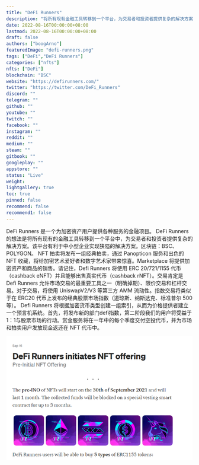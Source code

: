 ```yaml
---
title: "DeFi Runners"
description: "将所有现有金融工具转移到一个平台，为交易者和投资者提供复杂的解决方案。"
date: 2022-08-16T00:00:00+08:00
lastmod: 2022-08-16T00:00:00+08:00
draft: false
authors: ["boogArno"]
featuredImage: "defi-runners.png"
tags: ["DeFi","DeFi Runners"]
categories: ["nfts"]
nfts: ["DeFi"]
blockchain: "BSC"
website: "https://defirunners.com/"
twitter: "https://twitter.com/DeFi_Runners"
discord: ""
telegram: ""
github: ""
youtube: ""
twitch: ""
facebook: ""
instagram: ""
reddit: ""
medium: ""
steam: ""
gitbook: ""
googleplay: ""
appstore: ""
status: "Live"
weight: 
lightgallery: true
toc: true
pinned: false
recommend: false
recommend1: false
---
```

DeFi Runners 是一个为加密资产用户提供各种服务的金融项目。 DeFi Runners 的想法是将所有现有的金融工具转移到一个平台中，为交易者和投资者提供复杂的解决方案。该平台有利于中小型企业实现狭隘的解决方案。区块链：BSC、POLYGON。
NFT 拍卖将发布一组经典拍卖，通过 Panopticon 服务和出色的 NFT 收藏，将给加密艺术爱好者和数字艺术家带来惊喜。Marketplace 将提供加密资产和商品的销售。请记住，Defi Runners 将使用 ERC 20/721/1155 代币（cashback eNFT）并且能够出售真实代币（cashback rNFT）。交易肯定是 Defi Runners 允许市场交易的最重要工具之一（明确掉期）、限价交易和杠杆交易。对于交易，将使用 UniswapV2/V3 等第三方 AMM 流动性。指数交易将类似于在 ERC20 代币上发布的经典股票市场指数（道琼斯、纳斯达克、标准普尔 500 等）。 Defi Runners 将根据加密货币类型创建一组索引，从而为价格提供者建立一个预言机系统。首先，将发布新的部门defi指数，第二阶段我们的用户将受益于1：1与股票市场的行动。赏金服务将在一年中的每个季度交付空投代币，并为市场和拍卖用户发放现金返还在 NFT 代币中。

![defirunners-dapp-defi-bsc-image1_1cc3f6382539ad1ba8367b64646d2304](defirunners-dapp-defi-bsc-image1_1cc3f6382539ad1ba8367b64646d2304.png)